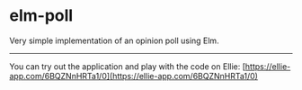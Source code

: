 # elm-poll
Very simple implementation of an opinion poll using Elm.

---

You can try out the application and play with the code on Ellie: [https://ellie-app.com/6BQZNnHRTa1/0](https://ellie-app.com/6BQZNnHRTa1/0)